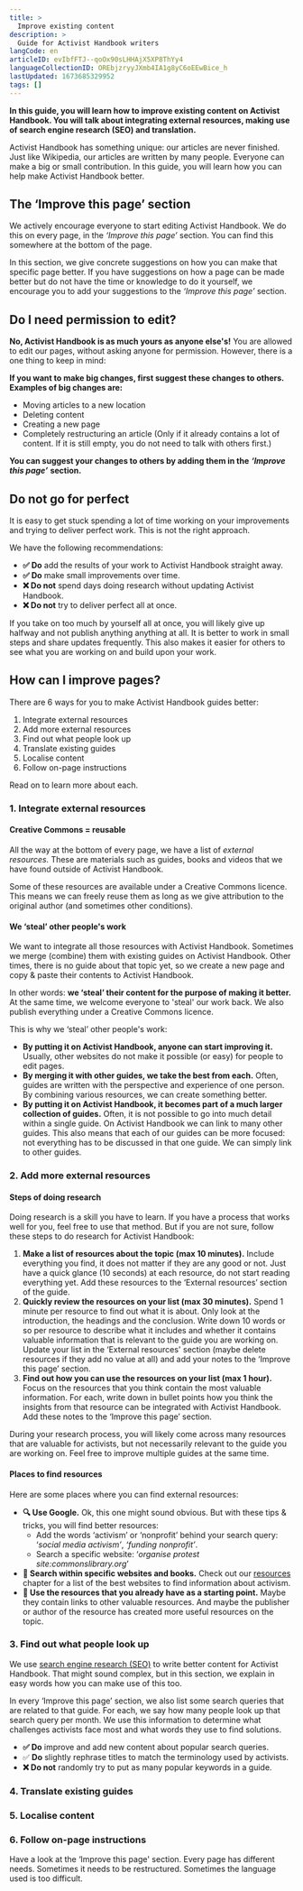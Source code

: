 ```yaml
---
title: >
  Improve existing content
description: >
  Guide for Activist Handbook writers
langCode: en
articleID: evIbfFTJ--qoOx90sLHHAjX5XP8ThYy4
languageCollectionID: OREbjzryyJXmb4IA1g8yC6oEEwBice_h
lastUpdated: 1673685329952
tags: []
---
```


**In this guide, you will learn how to improve existing content on Activist Handbook. You will talk about integrating external resources, making use of search engine research (SEO) and translation.**

Activist Handbook has something unique: our articles are never finished. Just like Wikipedia, our articles are written by many people. Everyone can make a big or small contribution. In this guide, you will learn how you can help make Activist Handbook better.

## The ‘Improve this page’ section

We actively encourage everyone to start editing Activist Handbook. We do this on every page, in the _‘Improve this page’_ section. You can find this somewhere at the bottom of the page.

In this section, we give concrete suggestions on how you can make that specific page better. If you have suggestions on how a page can be made better but do not have the time or knowledge to do it yourself, we encourage you to add your suggestions to the _‘Improve this page’_ section.

## Do I need permission to edit?

**No, Activist Handbook is as much yours as anyone else's!** You are allowed to edit our pages, without asking anyone for permission. However, there is a one thing to keep in mind:

**If you want to make big changes, first suggest these changes to others. Examples of big changes are:**

-   Moving articles to a new location
-   Deleting content
-   Creating a new page
-   Completely restructuring an article (Only if it already contains a lot of content. If it is still empty, you do not need to talk with others first.)

**You can suggest your changes to others by adding them in the** _**‘Improve this page’**_ **section.**

## Do not go for perfect

It is easy to get stuck spending a lot of time working on your improvements and trying to deliver perfect work. This is not the right approach.

We have the following recommendations:

-   **✅ Do** add the results of your work to Activist Handbook straight away.
-   **✅ Do** make small improvements over time.
-   **❌ Do not** spend days doing research without updating Activist Handbook.
-   **❌ Do not** try to deliver perfect all at once.

If you take on too much by yourself all at once, you will likely give up halfway and not publish anything anything at all. It is better to work in small steps and share updates frequently. This also makes it easier for others to see what you are working on and build upon your work.

## How can I improve pages?

There are 6 ways for you to make Activist Handbook guides better:

1.  Integrate external resources
2.  Add more external resources
3.  Find out what people look up
4.  Translate existing guides
5.  Localise content
6.  Follow on-page instructions

Read on to learn more about each.

### 1\. Integrate external resources

#### Creative Commons = reusable

All the way at the bottom of every page, we have a list of _external resources._ These are materials such as guides, books and videos that we have found outside of Activist Handbook.

Some of these resources are available under a Creative Commons licence. This means we can freely reuse them as long as we give attribution to the original author (and sometimes other conditions).

#### We ‘steal’ other people's work

We want to integrate all those resources with Activist Handbook. Sometimes we merge (combine) them with existing guides on Activist Handbook. Other times, there is no guide about that topic yet, so we create a new page and copy & paste their contents to Activist Handbook.

In other words: **we ‘steal’ their content for the purpose of making it better.** At the same time, we welcome everyone to 'steal' our work back. We also publish everything under a Creative Commons licence.

This is why we ‘steal’ other people's work:

-   **By putting it on Activist Handbook, anyone can start improving it.** Usually, other websites do not make it possible (or easy) for people to edit pages.
-   **By merging it with other guides, we take the best from each.** Often, guides are written with the perspective and experience of one person. By combining various resources, we can create something better.
-   **By putting it on Activist Handbook, it becomes part of a much larger collection of guides.** Often, it is not possible to go into much detail within a single guide. On Activist Handbook we can link to many other guides. This also means that each of our guides can be more focused: not everything has to be discussed in that one guide. We can simply link to other guides.

### 2\. Add more external resources

#### Steps of doing research

Doing research is a skill you have to learn. If you have a process that works well for you, feel free to use that method. But if you are not sure, follow these steps to do research for Activist Handbook:

1.  **Make a list of resources about the topic (max 10 minutes).** Include everything you find, it does not matter if they are any good or not. Just have a quick glance (10 seconds) at each resource, do not start reading everything yet. Add these resources to the ‘External resources’ section of the guide.
2.  **Quickly review the resources on your list (max 30 minutes).** Spend 1 minute per resource to find out what it is about. Only look at the introduction, the headings and the conclusion. Write down 10 words or so per resource to describe what it includes and whether it contains valuable information that is relevant to the guide you are working on. Update your list in the ‘External resources' section (maybe delete resources if they add no value at all) and add your notes to the ‘Improve this page’ section.
3.  **Find out how you can use the resources on your list (max 1 hour).** Focus on the resources that you think contain the most valuable information. For each, write down in bullet points how you think the insights from that resource can be integrated with Activist Handbook. Add these notes to the ‘Improve this page’ section.

During your research process, you will likely come across many resources that are valuable for activists, but not necessarily relevant to the guide you are working on. Feel free to improve multiple guides at the same time.

#### Places to find resources

Here are some places where you can find external resources:

-   **🔍 Use Google.** Ok, this one might sound obvious. But with these tips & tricks, you will find better resources:
    -   Add the words ‘activism’ or ‘nonprofit’ behind your search query: ‘_social media activism’_, _‘funding nonprofit’_.
    -   Search a specific website: ‘_organise protest site:commonslibrary.org_’
-   **🔗 Search within specific websites and books.** Check out our [resources](/resources) chapter for a list of the best websites to find information about activism.
-   **👀 Use the resources that you already have as a starting point.** Maybe they contain links to other valuable resources. And maybe the publisher or author of the resource has created more useful resources on the topic.

### 3\. Find out what people look up

We use [search engine research (SEO)](/tools/seo) to write better content for Activist Handbook. That might sound complex, but in this section, we explain in easy words how you can make use of this too.

In every ‘Improve this page’ section, we also list some search queries that are related to that guide. For each, we say how many people look up that search query per month. We use this information to determine what challenges activists face most and what words they use to find solutions.

-   **✅ Do** improve and add new content about popular search queries.
-   ✅ **Do** slightly rephrase titles to match the terminology used by activists.
-   **❌ Do not** randomly try to put as many popular keywords in a guide.

### 4\. Translate existing guides

### 5\. Localise content

### 6\. Follow on-page instructions

Have a look at the ‘Improve this page' section. Every page has different needs. Sometimes it needs to be restructured. Sometimes the language used is too difficult.